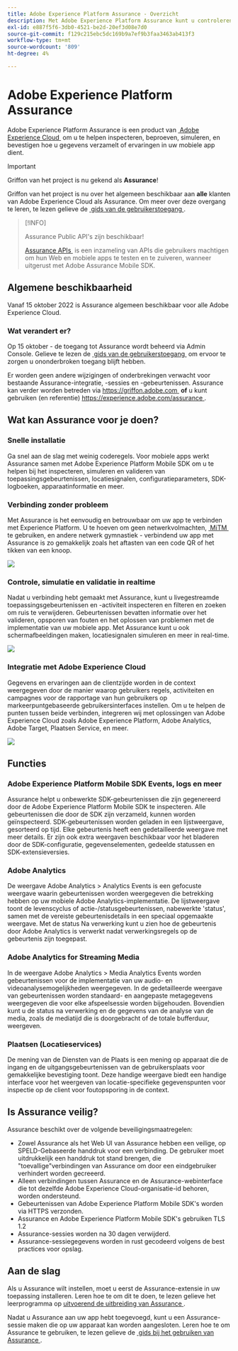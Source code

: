 ```yaml
---
title: Adobe Experience Platform Assurance - Overzicht
description: Met Adobe Experience Platform Assurance kunt u controleren, testen, simuleren en valideren hoe u gegevens verzamelt of ervaringen aanbiedt in uw mobiele toepassingen.
exl-id: e887f5f6-3db0-4521-be2d-20ef3d08e7d0
source-git-commit: f129c215ebc5dc169b9a7ef9b3faa3463ab413f3
workflow-type: tm+mt
source-wordcount: '809'
ht-degree: 4%

---
```


# Adobe Experience Platform Assurance

Adobe Experience Platform Assurance is een product van [&#x200B; Adobe Experience Cloud &#x200B;](https://www.adobe.com/experience-cloud.html) om u te helpen inspecteren, beproeven, simuleren, en bevestigen hoe u gegevens verzamelt of ervaringen in uw mobiele app dient.

>[!IMPORTANT]
>
> Griffon van het project is nu gekend als **Assurance**!
>
> Griffon van het project is nu over het algemeen beschikbaar aan **alle** klanten van Adobe Experience Cloud als Assurance. Om meer over deze overgang te leren, te lezen gelieve de [&#x200B; gids van de gebruikerstoegang &#x200B;](./user-access.md).

>[!INFO]
>
>Assurance Public API&#39;s zijn beschikbaar!
>
>[&#x200B; Assurance APIs &#x200B;](https://developer.adobe.com/adobe-assurance-public-apis/) is een inzameling van APIs die gebruikers machtigen om hun Web en mobiele apps te testen en te zuiveren, wanneer uitgerust met Adobe Assurance Mobile SDK.

## Algemene beschikbaarheid

Vanaf 15 oktober 2022 is Assurance algemeen beschikbaar voor alle Adobe Experience Cloud.

### Wat verandert er?

Op 15 oktober - de toegang tot Assurance wordt beheerd via Admin Console. Gelieve te lezen de [&#x200B; gids van de gebruikerstoegang &#x200B;](./user-access.md) om ervoor te zorgen u ononderbroken toegang blijft hebben.

Er worden geen andere wijzigingen of onderbrekingen verwacht voor bestaande Assurance-integratie, -sessies en -gebeurtenissen. Assurance kan verder worden betreden via [&#x200B; https://griffon.adobe.com &#x200B;](https://griffon.adobe.com) **of** u kunt gebruiken (en referentie) [&#x200B; https://experience.adobe.com/assurance &#x200B;](https://experience.adobe.com/assurance).

## Wat kan Assurance voor je doen?

### Snelle installatie

Ga snel aan de slag met weinig coderegels. Voor mobiele apps werkt Assurance samen met Adobe Experience Platform Mobile SDK om u te helpen bij het inspecteren, simuleren en valideren van toepassingsgebeurtenissen, locatiesignalen, configuratieparameters, SDK-logboeken, apparaatinformatie en meer.

### Verbinding zonder probleem

Met Assurance is het eenvoudig en betrouwbaar om uw app te verbinden met Experience Platform. U te hoeven om geen netwerkvolmachten, [&#x200B; MiTM &#x200B;](https://en.wikipedia.org/wiki/Man-in-the-middle_attack) te gebruiken, en andere netwerk gymnastiek - verbindend uw app met Assurance is zo gemakkelijk zoals het aftasten van een code QR of het tikken van een knoop.

![](./images/index/no-hassle-connection.png)

### Controle, simulatie en validatie in realtime

Nadat u verbinding hebt gemaakt met Assurance, kunt u livegestreamde toepassingsgebeurtenissen en -activiteit inspecteren en filteren en zoeken om ruis te verwijderen. Gebeurtenissen bevatten informatie over het valideren, opsporen van fouten en het oplossen van problemen met de implementatie van uw mobiele app. Met Assurance kunt u ook schermafbeeldingen maken, locatiesignalen simuleren en meer in real-time.

![](./images/index/real-time-insepction.png)

### Integratie met Adobe Experience Cloud

Gegevens en ervaringen aan de clientzijde worden in de context weergegeven door de manier waarop gebruikers regels, activiteiten en campagnes voor de rapportage van hun gebruikers op markeerpuntgebaseerde gebruikersinterfaces instellen. Om u te helpen de punten tussen beide verbinden, integreren wij met oplossingen van Adobe Experience Cloud zoals Adobe Experience Platform, Adobe Analytics, Adobe Target, Plaatsen Service, en meer.

![](./images/index/integration.png)

## Functies

### Adobe Experience Platform Mobile SDK Events, logs en meer

Assurance helpt u onbewerkte SDK-gebeurtenissen die zijn gegenereerd door de Adobe Experience Platform Mobile SDK te inspecteren. Alle gebeurtenissen die door de SDK zijn verzameld, kunnen worden geïnspecteerd. SDK-gebeurtenissen worden geladen in een lijstweergave, gesorteerd op tijd. Elke gebeurtenis heeft een gedetailleerde weergave met meer details. Er zijn ook extra weergaven beschikbaar voor het bladeren door de SDK-configuratie, gegevenselementen, gedeelde statussen en SDK-extensieversies.

### Adobe Analytics

De weergave Adobe Analytics > Analytics Events is een gefocuste weergave waarin gebeurtenissen worden weergegeven die betrekking hebben op uw mobiele Adobe Analytics-implementatie. De lijstweergave toont de levenscyclus of actie-/statusgebeurtenissen, nabewerkte &#39;status&#39;, samen met de vereiste gebeurtenisdetails in een speciaal opgemaakte weergave. Met de status Na verwerking kunt u zien hoe de gebeurtenis door Adobe Analytics is verwerkt nadat verwerkingsregels op de gebeurtenis zijn toegepast.

### Adobe Analytics for Streaming Media

In de weergave Adobe Analytics > Media Analytics Events worden gebeurtenissen voor de implementatie van uw audio- en videoanalysemogelijkheden weergegeven. In de gedetailleerde weergave van gebeurtenissen worden standaard- en aangepaste metagegevens weergegeven die voor elke afspeelsessie worden bijgehouden. Bovendien kunt u de status na verwerking en de gegevens van de analyse van de media, zoals de mediatijd die is doorgebracht of de totale bufferduur, weergeven.

### Plaatsen (Locatieservices)

De mening van de Diensten van de Plaats is een mening op apparaat die de ingang en de uitgangsgebeurtenissen van de gebruikersplaats voor gemakkelijke bevestiging toont. Deze handige weergave biedt een handige interface voor het weergeven van locatie-specifieke gegevenspunten voor inspectie op de client voor foutopsporing in de context.

## Is Assurance veilig?

Assurance beschikt over de volgende beveiligingsmaatregelen:

* Zowel Assurance als het Web UI van Assurance hebben een veilige, op SPELD-Gebaseerde handdruk voor een verbinding. De gebruiker moet uitdrukkelijk een handdruk tot stand brengen, die &quot;toevallige&quot;verbindingen van Assurance om door een eindgebruiker verhindert worden gecreeerd.
* Alleen verbindingen tussen Assurance en de Assurance-webinterface die tot dezelfde Adobe Experience Cloud-organisatie-id behoren, worden ondersteund.
* Gebeurtenissen van Adobe Experience Platform Mobile SDK&#39;s worden via HTTPS verzonden.
* Assurance en Adobe Experience Platform Mobile SDK&#39;s gebruiken TLS 1.2
* Assurance-sessies worden na 30 dagen verwijderd.
* Assurance-sessiegegevens worden in rust gecodeerd volgens de best practices voor opslag.

## Aan de slag

Als u Assurance wilt instellen, moet u eerst de Assurance-extensie in uw toepassing installeren. Leren hoe te om dit te doen, te lezen gelieve het leerprogramma op [&#x200B; uitvoerend de uitbreiding van Assurance &#x200B;](https://developer.adobe.com/client-sdks/documentation/platform-assurance-sdk/#add-the-aep-assurance-extension-to-your-app).

Nadat u Assurance aan uw app hebt toegevoegd, kunt u een Assurance-sessie maken die op uw apparaat kan worden aangesloten. Leren hoe te om Assurance te gebruiken, te lezen gelieve de [&#x200B; gids bij het gebruiken van Assurance &#x200B;](./tutorials/using-assurance.md).

